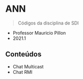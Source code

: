 # ANN

> Códigos da disciplina de SDI

- Professor Mauricio Pillon
- 2021.1

## Conteúdos

- Chat Multicast
- Chat RMI

